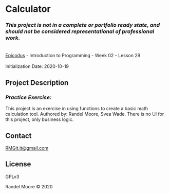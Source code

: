 # Calculator
### _This project is not in a complete or portfolio ready state, and should not be considered representational of professional work._<br><br>
[Epicodus](https://www.epicodus.com/) - Introduction to Programming - Week 02 - Lesson 29<br><br>
Initialization Date: 2020-10-19

## Project Description
### _Practice Exercise:_<br>
This project is an exercise in using functions to create a basic math calculation tool.
Authored by: Randel Moore, Svea Wade.  There is no UI for this project, only business logic.

## Contact
RMGit.it@gmail.com

## License

GPLv3

Randel Moore © 2020
